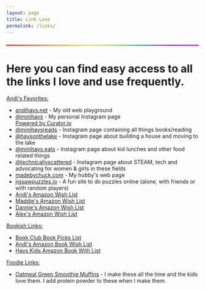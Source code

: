 ```yaml
---
layout: page
title: Link Love
permalink: /links/
---
```

  <img src="/images/BrightSkinnyRainbow.png">

<h1> Here you can find easy access to all the links I love and use frequently.</h1>

<span style="text-decoration: underline">Andi's Favorites:</span>
- [andihays.net](http://andihays.net) - My old web playground<br />
- [@minihays](http://instagram.com/minihays/) - My personal Instagram page<br />
  <!-- Place <div> tag where you want the feed to appear -->
  <div id="curator-feed-minihays-layout">
    <a class="crt-logo crt-tag" href="https://curator.io" target="_blank">Powered by Curator.io</a>
  </div>
  <!-- The Javascript can be moved to the end of the html page before the </body> tag -->
  <script type="text/javascript">
    /* curator-feed-minihays-layout */
    (function () {
      var i,
        e,
        d = document,
        s = "script";
      i = d.createElement("script");
      i.async = 1;
      i.src = "https://cdn.curator.io/published/877acea4-e96d-4193-b425-f0e292855841.js";
      e = d.getElementsByTagName(s)[0];
      e.parentNode.insertBefore(i, e);
    })();
  </script>
- [@minihaysreads](http://instagram.com/minihaysreads/) - Instagram page containing all things books/reading
- [@haysonthelake](http://instagram.com/haysonthelake/) - Instagram page about building a house and moving to the lake
- [@minihays.eats](http://www.instagram.com/minihays.eats/) - Instagram page about kid lunches and other food related things
- [@technicallyscattered](http://www.instagram.com/technicallyscattered/) - Instagram page about STEAM, tech and advocating for women & girls in these fields
- [madebychuck.com](http://madebychuck.com) - My hubby's web page
- [jigsawpuzzles.io](http://jigsawpuzzles.io) - A fun site to do puzzles online (alone, with friends or with random players)
- [Andi's Amazon Wish List](https://www.amazon.com/hz/wishlist/ls/OSDMB7W5CJP0?ref_=wl_share)
- [Maddie's Amazon Wish List](https://www.amazon.com/hz/wishlist/ls/24C9HR0VAXTM9?ref_=wl_share)
- [Dannie's Amazon Wish List](https://www.amazon.com/hz/wishlist/ls/3E8BJ1V0DV3EM?ref_=wl_share)
- [Alex's Amazon Wish List](https://www.amazon.com/hz/wishlist/ls/BX6IO38STJYM?ref_=wl_share)

<span style="text-decoration: underline">Bookish Links:</span>
- [Book Club Book Picks List](/bookclub/booksread/)
- [Andi's Amazon Book Wish List](https://www.amazon.com/hz/wishlist/ls/3IS6FYQDSCTD0/ref=nav_wishlist_lists_3?_encoding=UTF8&type=wishlist)
- [Hays Kids Amazon Book With List](https://www.amazon.com/hz/wishlist/genericItemsPage/EY284C689ZRR)

<span style="text-decoration: underline">Foodie Links:</span>
- [Oatmeal Green Smoothie Muffins](https://thenaturalnurturer.com/oatmeal-green-smoothie-muffins/) - I make these all the time and the kids love them. I add protein powder to these when I make them.
